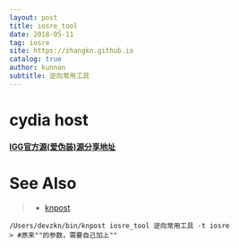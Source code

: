 ```yaml
---
layout: post
title: iosre_tool
date: 2018-05-11
tag: iosre
site: https://zhangkn.github.io
catalog: true
author: kunnan
subtitle: 逆向常用工具
---
```




# cydia host


#### [IGG官方源(爱伪装)源分享地址](http://apt.so/iggapp)




# See Also 

>* [knpost](https://github.com/zhangkn/KNBin/blob/master/knpost) 
>
```
/Users/devzkn/bin/knpost iosre_tool 逆向常用工具 -t iosre
> #原来""的参数，需要自己加上""
```

